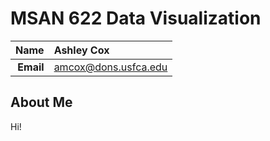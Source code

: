 MSAN 622 Data Visualization
==============================

| **Name**  | Ashley Cox |
|----------:|:------------|
| **Email** | amcox@dons.usfca.edu |

## About Me ##

Hi!
